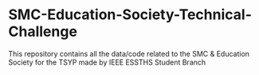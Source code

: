 # SMC-Education-Society-Technical-Challenge
This repository contains all the data/code related to the SMC &amp; Education Society for the TSYP made by IEEE ESSTHS Student Branch
